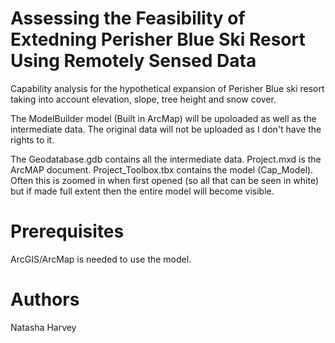 # Assessing the Feasibility of Extedning Perisher Blue Ski Resort Using Remotely Sensed Data
Capability analysis for the hypothetical expansion of Perisher Blue ski resort taking into account elevation, slope, tree height and snow cover. 

The ModelBuilder model (Built in ArcMap) will be upoloaded as well as the intermediate data. The original data will not be uploaded as I don't have the rights to it.

The Geodatabase.gdb contains all the intermediate data.
Project.mxd is the ArcMAP document.
Project_Toolbox.tbx contains the model (Cap_Model). Often this is zoomed in when first opened (so all that can be seen in white) but if made full extent then the entire model will become visible. 

# Prerequisites
ArcGIS/ArcMap is needed to use the model. 

# Authors
Natasha Harvey 
